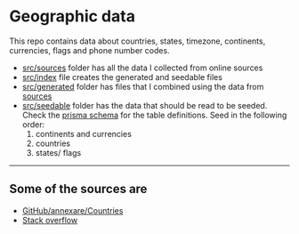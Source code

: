 # Geographic data

This repo contains data about countries, states, timezone, continents, currencies, flags and phone number codes.

- [src/sources](./src/sources) folder has all the data I collected from online sources
- [src/index](./src/index.ts) file creates the generated and seedable files
- [src/generated](./src/generated) folder has files that I combined using the data from [sources](./src/sources)
- [src/seedable](./src//seedable/) folder has the data that should be read to be seeded. Check the [prisma schema](./prisma/schema.prisma) for the table definitions. Seed in the following order:
  1. continents and currencies
  2. countries
  3. states/ flags

---

## Some of the sources are

- [GitHub/annexare/Countries](https://github.com/annexare/Countries)
- [Stack overflow](https://stackoverflow.com/a/4900304/13219635)
